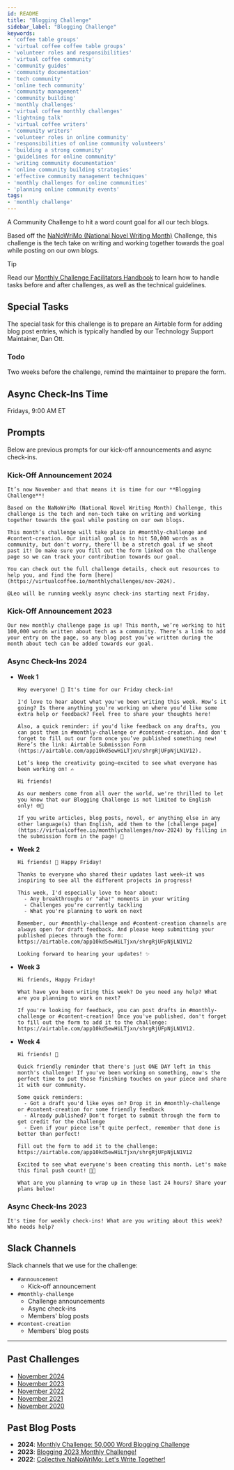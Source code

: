 ```yaml
---
id: README
title: "Blogging Challenge"
sidebar_label: "Blogging Challenge"
keywords: 
- 'coffee table groups'
- 'virtual coffee coffee table groups'
- 'volunteer roles and responsibilities'
- 'virtual coffee community'
- 'community guides'
- 'community documentation'
- 'tech community'
- 'online tech community'
- 'community management'
- 'community building'
- 'monthly challenges'
- 'virtual coffee monthly challenges'
- 'lightning talk'
- 'virtual coffee writers'
- 'community writers'
- 'volunteer roles in online community'
- 'responsibilities of online community volunteers'
- 'building a strong community'
- 'guidelines for online community'
- 'writing community documentation'
- 'online community building strategies'
- 'effective community management techniques'
- 'monthly challenges for online communities'
- 'planning online community events'
tags: 
- 'monthly challenge'
---
```


A Community Challenge to hit a word count goal for all our tech blogs.

Based off the [NaNoWriMo (National Novel Writing Month)](https://nanowrimo.org/) Challenge, this challenge is the tech take on writing and working together towards the goal while posting on our own blogs.

> [!TIP]
> Read our [Monthly Challenge Facilitators Handbook](../facilitators-docs/README.md) to learn how to handle tasks before and after challenges, as well as the technical guidelines.

## Special Tasks

The special task for this challenge is to prepare an Airtable form for adding blog post entries, which is typically handled by our Technology Support Maintainer, Dan Ott.

### Todo

Two weeks before the challenge, remind the maintainer to prepare the form.

## Async Check-Ins Time

Fridays, 9:00 AM ET

## Prompts

Below are previous prompts for our kick-off announcements and async check-ins.

### Kick-Off Announcement 2024

```text
It’s now November and that means it is time for our **Blogging Challenge**!

Based on the NaNoWriMo (National Novel Writing Month) Challenge, this challenge is the tech and non-tech take on writing and working together towards the goal while posting on our own blogs.

This month’s challenge will take place in #monthly-challenge and #content-creation. Our initial goal is to hit 50,000 words as a community, but don't worry, there'll be a stretch goal if we shoot past it! Do make sure you fill out the form linked on the challenge page so we can track your contribution towards our goal.

You can check out the full challenge details, check out resources to help you, and find the form [here](https://virtualcoffee.io/monthlychallenges/nov-2024).

@Leo will be running weekly async check-ins starting next Friday.
```

### Kick-Off Announcement 2023

```text
Our new monthly challenge page is up! This month, we’re working to hit 100,000 words written about tech as a community. There’s a link to add your entry on the page, so any blog post you’ve written during the month about tech can be added towards our goal.
```

### Async Check-Ins 2024

- **Week 1**

  ```text
  Hey everyone! 👋 It's time for our Friday check-in!

  I'd love to hear about what you've been writing this week. How’s it going? Is there anything you’re working on where you’d like some extra help or feedback? Feel free to share your thoughts here!

  Also, a quick reminder: if you'd like feedback on any drafts, you can post them in #monthly-challenge or #content-creation. And don't forget to fill out our form once you’ve published something new! Here’s the link: Airtable Submission Form (https://airtable.com/app10kd5ewHiLTjxn/shrgRjUFpNjLN1V12).

  Let’s keep the creativity going—excited to see what everyone has been working on! ✍️
  ```

  ```text
  Hi friends!

  As our members come from all over the world, we're thrilled to let you know that our Blogging Challenge is not limited to English only! 🌐🎉

  If you write articles, blog posts, novel, or anything else in any other language(s) than English, add them to the [challenge page](https://virtualcoffee.io/monthlychallenges/nov-2024) by filling in the submission form in the page! 🙌
  ```

- **Week 2**

  ```text
  Hi friends! 👋 Happy Friday!

  Thanks to everyone who shared their updates last week—it was inspiring to see all the different projects in progress!

  This week, I'd especially love to hear about:
    - Any breakthroughs or "aha!" moments in your writing
    - Challenges you're currently tackling
    - What you're planning to work on next

  Remember, our #monthly-challenge and #content-creation channels are always open for draft feedback. And please keep submitting your published pieces through the form: https://airtable.com/app10kd5ewHiLTjxn/shrgRjUFpNjLN1V12

  Looking forward to hearing your updates! ✨
  ```

- **Week 3**

  ```text
  Hi friends, Happy Friday!

  What have you been writing this week? Do you need any help? What are you planning to work on next?

  If you're looking for feedback, you can post drafts in #monthly-challenge or #content-creation! Once you've published, don't forget to fill out the form to add it to the challenge: https://airtable.com/app10kd5ewHiLTjxn/shrgRjUFpNjLN1V12.
  ```

- **Week 4**

  ```text
  Hi friends! 👋

  Quick friendly reminder that there's just ONE DAY left in this month's challenge! If you've been working on something, now's the perfect time to put those finishing touches on your piece and share it with our community.

  Some quick reminders:
    - Got a draft you'd like eyes on? Drop it in #monthly-challenge or #content-creation for some friendly feedback
    - Already published? Don't forget to submit through the form to get credit for the challenge
    - Even if your piece isn't quite perfect, remember that done is better than perfect!

  Fill out the form to add it to the challenge: https://airtable.com/app10kd5ewHiLTjxn/shrgRjUFpNjLN1V12

  Excited to see what everyone's been creating this month. Let's make this final push count! 💪✨

  What are you planning to wrap up in these last 24 hours? Share your plans below!
  ```

### Async Check-Ins 2023

```text
It's time for weekly check-ins! What are you writing about this week? Who needs help?
```

## Slack Channels

Slack channels that we use for the challenge:

- `#announcement`
  - Kick-off announcement
- `#monthly-challenge`
  - Challenge announcements
  - Async check-ins
  - Members' blog posts
- `#content-creation`
  - Members' blog posts

---

## Past Challenges

- [November 2024](https://virtualcoffee.io/monthlychallenges/nov-2024)
- [November 2023](https://virtualcoffee.io/monthlychallenges/nov-2023)
- [November 2022](https://virtualcoffee.io/monthlychallenges/nov-2022)
- [November 2021](https://virtualcoffee.io/monthlychallenges/nov-2021)
- [November 2020](https://virtualcoffee.io/monthlychallenges/nov-2020)

## Past Blog Posts

- **2024**: [Monthly Challenge: 50,000 Word Blogging Challenge](https://dev.to/virtualcoffee/monthly-challenge-blogging-challenge-35o4)
- **2023**: [Blogging 2023 Monthly Challenge!](https://dev.to/virtualcoffee/blogging-2023-monthly-challenge-3kng)
- **2022**: [Collective NaNoWriMo: Let's Write Together!](https://dev.to/virtualcoffee/collective-nanowrimo-lets-write-together-350)
